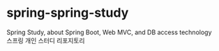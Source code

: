 # spring-spring-study
Spring Study, about Spring Boot, Web MVC, and DB access technology  
스프링 개인 스터디 리포지토리
